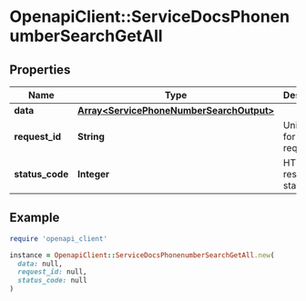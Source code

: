 # OpenapiClient::ServiceDocsPhonenumberSearchGetAll

## Properties

| Name | Type | Description | Notes |
| ---- | ---- | ----------- | ----- |
| **data** | [**Array&lt;ServicePhoneNumberSearchOutput&gt;**](ServicePhoneNumberSearchOutput.md) |  | [optional] |
| **request_id** | **String** | Unique id for each request | [optional] |
| **status_code** | **Integer** | HTTP response status code | [optional] |

## Example

```ruby
require 'openapi_client'

instance = OpenapiClient::ServiceDocsPhonenumberSearchGetAll.new(
  data: null,
  request_id: null,
  status_code: null
)
```

